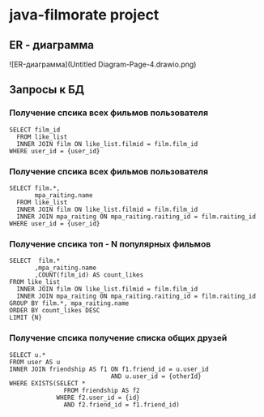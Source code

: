 # java-filmorate project

## ER - диаграмма
![ER-диаграмма](Untitled Diagram-Page-4.drawio.png)

## Запросы к БД 
### Получение спсика всех фильмов пользователя
``` roomsql
SELECT film_id   
  FROM like_list   
  INNER JOIN film ON like_list.filmid = film.film_id   
WHERE user_id = {user_id}  
```
### Получение спсика всех фильмов пользователя
``` roomsql
SELECT film.*,
       mpa_raiting.name
  FROM like_list  
  INNER JOIN film ON like_list.filmid = film.film_id
  INNER JOIN mpa_raiting ON mpa_raiting.raiting_id = film.raiting_id  
WHERE user_id = {user_id}  
```
### Получение спсика топ - N популярных фильмов
``` roomsql
SELECT  film.*
       ,mpa_raiting.name  
       ,COUNT(film_id) AS count_likes  
FROM like_list   
  INNER JOIN film ON like_list.filmid = film.film_id
  INNER JOIN mpa_raiting ON mpa_raiting.raiting_id = film.raiting_id   
GROUP BY film.*, mpa_raiting.name  
ORDER BY count_likes DESC  
LIMIT {N}   
```
### Получение спсика получение списка общих друзей
``` roomsql
SELECT u.*  
FROM user AS u  
INNER JOIN friendship AS f1 ON f1.friend_id = u.user_id  
                            AND u.user_id = {otherId}  
WHERE EXISTS(SELECT *   
               FROM friendship AS f2   
             WHERE f2.user_id = {id}   
               AND f2.friend_id = f1.friend_id)   
```
